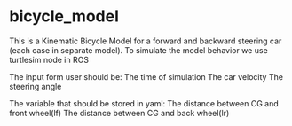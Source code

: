 # bicycle_model
This is a Kinematic Bicycle Model for a forward and backward steering car (each case in separate
model).
To simulate the model behavior we use turtlesim node in ROS

The input form user should be:
  The time of simulation
  The car velocity
  The steering angle

The variable that should be stored in yaml:
  The distance between CG and front wheel(lf)
  The distance between CG and back wheel(lr)
